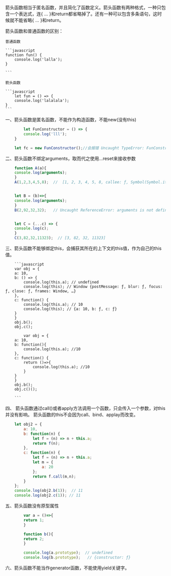 箭头函数相当于匿名函数，并且简化了函数定义。箭头函数有两种格式，一种只包含一个表达式，连{ ... }和return都省略掉了。还有一种可以包含多条语句，这时候就不能省略{ ... }和return。

箭头函数和普通函数的区别：

    普通函数

    ```javascript
    function fun() {
        console.log('lalla');
    }

    ```

    箭头函数

    ```javascript
        let fun = () => {
        console.log('lalalala');
    }
    ```


一、箭头函数是匿名函数，不能作为构造函数，不能new(没有this)

```javascript
        let FunConstructor = () => {
        console.log('lll');
    }

    let fc = new FunConstructor();//会报错 Uncaught TypeError: FunConstructor is not a constructor
```

二、箭头函数不绑定arguments，取而代之使用...reset来接收参数

```javascript
    function A(a){
    console.log(arguments);
    }
    A(1,2,3,4,5,8);  //  [1, 2, 3, 4, 5, 8, callee: ƒ, Symbol(Symbol.iterator): ƒ]


    let B = (b)=>{
    console.log(arguments);
    }
    B(2,92,32,32);   // Uncaught ReferenceError: arguments is not defined


    let C = (...c) => {
    console.log(c);
    }
    C(3,82,32,11323);  // [3, 82, 32, 11323]
```



三、箭头函数不能够绑定this，会捕获其所在的上下文的this值，作为自己的this值。

        ```javascript
        var obj = {
        a: 10,
        b: () => {
            console.log(this.a); // undefined
            console.log(this); // Window {postMessage: ƒ, blur: ƒ, focus: ƒ, close: ƒ, frames: Window, …}
        },
        c: function() {
            console.log(this.a); // 10
            console.log(this); // {a: 10, b: ƒ, c: ƒ}
        }
        }
        obj.b(); 
        obj.c();

            var obj = {
        a: 10,
        b: function(){
            console.log(this.a); //10
        },
        c: function() {
            return ()=>{
                console.log(this.a); //10
            }
        }
        }
        obj.b(); 
        obj.c()();

        ```


四、 箭头函数通过call()或者apply方法调用一个函数，只会传入一个参数，对this并没有影响。  箭头函数的this不会因为call、bind、applay而改变。

```javascript
    let obj2 = {
        a: 10,
        b: function(n) {
            let f = (n) => n + this.a;
            return f(n);
        },
        c: function(n) {
            let f = (n) => n + this.a;
            let m = {
                a: 20
            };
            return f.call(m,n);
        }
    };
    console.log(obj2.b(1));  // 11
    console.log(obj2.c(1)); // 11
```



五、箭头函数没有原型属性

```javascript
        var a = ()=>{
        return 1;
        }

        function b(){
        return 2;
        }

        console.log(a.prototype);  // undefined
        console.log(b.prototype);   // {constructor: ƒ}
```

六、箭头函数不能当作generator函数，不能使用yield关键字。
